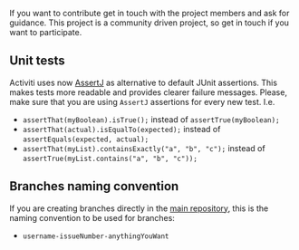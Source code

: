 
If you want to contribute get in touch with the project members and ask for guidance.
This project is a community driven project, so get in touch if you want to participate.

## Unit tests

Activiti uses now [AssertJ](http://joel-costigliola.github.io/assertj/assertj-core-features-highlight.html)
as alternative to default JUnit assertions. This makes tests more readable and provides clearer failure messages.
Please, make sure that you are using `AssertJ` assertions for every new test.
I.e.

- `assertThat(myBoolean).isTrue();` instead of `assertTrue(myBoolean);`
- `assertThat(actual).isEqualTo(expected);` instead of `assertEquals(expected, actual);`
- `assertThat(myList).containsExactly("a", "b", "c");` instead of `assertTrue(myList.contains("a", "b", "c"));`

## Branches naming convention

If you are creating branches directly in the [main repository](https://github.com/Activiti/Activiti), this is
the naming convention to be used for branches:




- `username-issueNumber-anythingYouWant`
